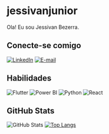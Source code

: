 # jessivanjunior
Ola! Eu sou Jessivan Bezerra.

## Conecte-se comigo
[![LinkedIn](https://img.shields.io/badge/LinkedIn-000?style=for-the-badge&logo=linkedin&logoColor=0E76A8)](https://www.linkedin.com/in/jessivanjr/) [![E-mail](https://img.shields.io/badge/-Email-000?style=for-the-badge&logo=microsoft-outlook&logoColor=007BFF)](mailto:jessivanjunior@gmail.com)

## Habilidades
![Flutter](https://img.shields.io/badge/Flutter-02569B.svg?style=for-the-badge&logo=Flutter&logoColor=white) ![Power BI](https://img.shields.io/badge/Power%20BI-F2C811.svg?style=for-the-badge&logo=Power-BI&logoColor=black) ![Python](https://img.shields.io/badge/Python-3776AB.svg?style=for-the-badge&logo=Python&logoColor=white) ![React](https://img.shields.io/badge/React-61DAFB.svg?style=for-the-badge&logo=React&logoColor=black) 

## GitHub Stats
![GitHub Stats](https://github-readme-stats.vercel.app/api?username=jessivanjunior&theme=transparent&bg_color=000&border_color=30A3DC&show_icons=true&icon_color=30A3DC&title_color=E94D5F&text_color=FFF)
[![Top Langs](https://github-readme-stats.vercel.app/api/top-langs/?username=jessivanjunior)](https://github.com/anuraghazra/github-readme-stats)
